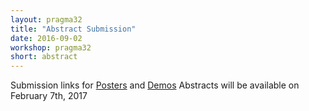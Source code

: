 ```yaml
---
layout: pragma32
title: "Abstract Submission"
date: 2016-09-02
workshop: pragma32
short: abstract
---
```


Submission links for <a href="http://www.pragma-grid.net/pragma32-CallForPosters/" target="_blank">Posters</a> and <a href="http://www.pragma-grid.net/pragma32-CallForDemos/">Demos</a> Abstracts will be available on February 7th, 2017

